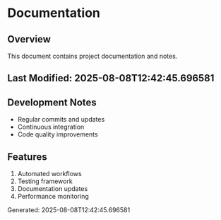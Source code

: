 # Documentation

## Overview
This document contains project documentation and notes.

## Last Modified: 2025-08-08T12:42:45.696581

## Development Notes
- Regular commits and updates
- Continuous integration
- Code quality improvements

## Features
1. Automated workflows
2. Testing framework
3. Documentation updates
4. Performance monitoring

Generated: 2025-08-08T12:42:45.696581
